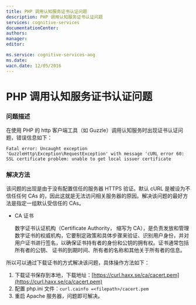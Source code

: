 ```yaml
---
title: PHP 调用认知服务证书认证问题
description: PHP 调用认知服务证书认证问题
services: cognitive-services
documentationCenter: 
authors: 
manager: 
editor: 

ms.service: cognitive-services-aog
ms.date: 
wacn.date: 12/05/2016
---
```


# PHP 调用认知服务证书认证问题 #

### 问题描述 ###

在使用 PHP 的 http 客户端工具（如 Guzzle）调用认知服务时出现证书认证问题，错误信息如下：

	Fatal error: Uncaught exception 'GuzzleHttp\Exception\RequestException' with message 'cURL error 60: SSL certificate problem: unable to get local issuer certificate

### 解决方法 ###

该问题的出现是由于没有配置信任的服务器 HTTPS 验证。默认 cURL 是被设为不信任任何 CAs 的，因此这就是无法访问相关服务器的原因。解决该问题的最好方法是指定一组默认受信任的 CAs。 

- CA 证书

	数字证书认证机构（Certificate Authority， 缩写为 CA），是负责发放和管理数字证书的权威机构，它要制定政策和具体步骤来验证、识别用户身份，并对用户证书进行签名，以确保证书持有者的身份和公钥的拥有权。证书通常包括所有者的公钥、 证书的到期时间、所有者的名称和其他关于所有者的信息。

所以可以通过下载证书的方式解决该问题，具体操作方法如下：

1.	下载证书保存到本地，下载地址：[https://curl.haxx.se/ca/cacert.pem](https://curl.haxx.se/ca/cacert.pem)
2.	配置 php.ini 文件：`curl.cainfo =<filepath>/cacert.pem`
3.	重启 Apache 服务器，问题即可解决。